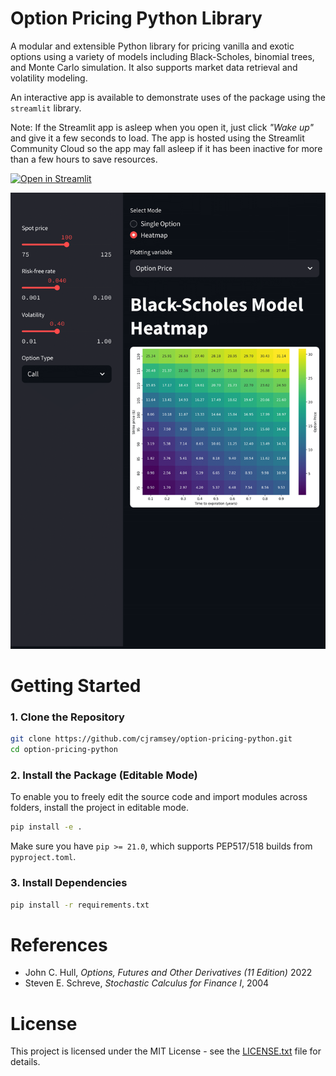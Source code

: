 # Option Pricing Python Library

A modular and extensible Python library for pricing vanilla and exotic options using a variety of models including Black-Scholes, binomial trees, and Monte Carlo simulation. It also supports market data retrieval and volatility modeling.

An interactive app is available to demonstrate uses of the package using the `streamlit` library.

Note: If the Streamlit app is asleep when you open it, just click *"Wake up"* and give it a few seconds to load. The app is hosted using the Streamlit Community Cloud so the app may fall asleep if it has been inactive for more than a few hours to save resources.

[![Open in Streamlit](https://static.streamlit.io/badges/streamlit_badge_black_white.svg)](https://cjramsey-option-pricing-python.streamlit.app)

[![App Screenshot](images/screenshot.png)](https://cjramsey-option-pricing-python.streamlit.app/)

# Getting Started

### 1.  Clone the Repository

```bash
git clone https://github.com/cjramsey/option-pricing-python.git
cd option-pricing-python
```

### 2. Install the Package (Editable Mode)

To enable you to freely edit the source code and import modules across folders, install the project in editable mode.

```bash
pip install -e .
```

Make sure you have `pip >= 21.0`, which supports PEP517/518 builds from `pyproject.toml`.

### 3. Install Dependencies

```bash
pip install -r requirements.txt
```

# References

- John C. Hull, *Options, Futures and Other Derivatives (11 Edition)* 2022
- Steven E. Schreve, *Stochastic Calculus for Finance I*, 2004

# License

This project is licensed under the MIT License - see the [LICENSE.txt](LICENSE.txt) file for details.
